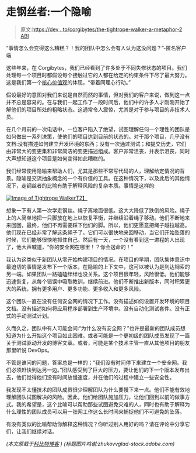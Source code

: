 # 走钢丝者:一个隐喻

> 原文:[https://dev . to/corgibytes/the-tightrope-walker-a-metaphor-2 ABI](https://dev.to/corgibytes/the-tightrope-walker-a-metaphor-2abi)

“事情怎么会变得这么糟糕？！我的团队中怎么会有人认为这没问题？”-匿名客户端

这些年来，在 Corgibytes，我们已经看到了许多处于不同失修状态的项目。我们处理每一个项目时都假设每个接触过它的人都在给定的约束条件下尽了最大努力。这是我们第一个[核心价值观](http://corgibytes.com/about/)的体现，“带着同理心行动。”

假设最好的意图对我们来说是自然而然的事情，但对我们的客户来说，做到这一点并不总是容易的。在与我们一起工作了一段时间后，他们中的许多人才刚刚开始了解他们的项目所处的粗略状态。这通常令人震惊，尤其是对于参与项目的非技术人员。

在几个月前的一次电话中，一位客户陷入了绝望，试图理解任何一个理性的团队是如何做出一系列决策，使他们的项目达到目前的状态的。对于那个项目，几乎没有文档:没有描述如何建立开发环境的东西；没有一次通过测试；和提交历史，它们由非常大的变更集和非常简洁的变更描述组成。客户非常沮丧，并表示沮丧，同时大声想知道这个项目是如何变得如此糟糕的。

我们经常使用隐喻来帮助人们，尤其是那些不常写代码的人，理解给定情况的背景。隐喻是交流抽象概念的一个有价值的工具。在这种情况下，以及此后的其他情况下，走钢丝者的比喻有助于解释风险的复杂本质。事情是这样的:

[![Image of Tightrope Walker](../Images/15898c9af7387dd385687a01b0fc722b.png)T2】](https://res.cloudinary.com/practicaldev/image/fetch/s--Nau1hMFC--/c_limit%2Cf_auto%2Cfl_progressive%2Cq_auto%2Cw_880/https://corgibytes.com/images/blog/Tightrope/walking-on-a-tight-rope.jpg)

想象一下有人第一次学走钢丝。绳子离地面很低。这大大降低了跌倒的风险。绳子上的人简单地把一只脚放在地上以恢复平衡，并继续沿着绳子移动。他们不断地来来回回，最终，他们不再需要踩下他们的脚。所以，他们更愿意把绳子越拉越高。他们现在已经非常了解这条绳子了。它们可以很快地来回移动，当它们开始坠落的时候，它们能够很快地抓住自己。然后有一天，一个没有看到这一进程的人出现了，他大声喊道，“你的安全网在哪里！？你会送命的！”

我认为这类似于新团队从零开始构建项目的情况。在项目的早期，团队集体意识中最迫切的事情是发布下一个版本，在隐喻的上下文中，这可以被认为是到达钢索的另一端。如果团队一路磕磕绊绊也没关系。这个项目很年轻，风险很低。他们能够迅速恢复，从每个错误中吸取教训，继续前进。他们不断推出新版本，同时积累更大的系统，拥有更多用户、更多功能、更多收入和更多风险。

这个团队一直在没有任何安全网的情况下工作。没有描述如何设置开发环境的项目文档。没有描述如何将应用程序部署到生产环境中。没有自动化测试套件。没有正式的手动测试计划。

久而久之，团队中有人可能会问:“为什么没有安全网？”也许是最新的团队成员想知道为什么开始这个项目如此困难。或者可能是一个更初级的团队成员发现了一篇关于测试驱动开发的博客文章。或者，可能是某个技术主管一直从其他项目的朋友那里听说 DevOps。

不管是谁问的问题，答案总是一样的；“我们没有时间停下来建立一个安全网。我们必须赶快到达另一边。”团队感受到了巨大的压力，要让他们的下一个版本发布出去，他们觉得他们没有时间放慢速度，并在他们的过程中建立一些安全性。

我发现不太懂技术的团队成员很少理解团队为什么要慢下来一点。他们不能有效地理解团队试图解决的风险。因此，他们给团队施加压力，让他们回到以前的做事方式。我的希望是，这个比喻可以帮助那些试图避免灾难的人，同时也有助于解释为什么理性的团队成员可以用一张网工作这么长时间来捕捉他们不可避免的坠落。

有没有类似的比喻帮助你解释这种情况？你听过别人用好的吗？请在评论中分享它们，让我们继续对话。

*(本文原载于[科比特博客](https://corgibytes.com/blog/) )*
*(标题图片鸣谢:zhukovvglad-stock.adobe.com)*